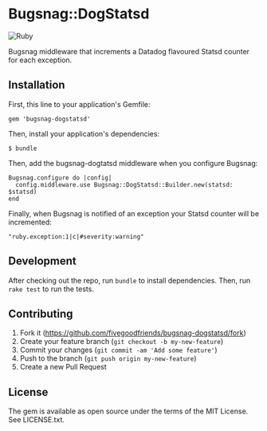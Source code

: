 # Bugsnag::DogStatsd

![Ruby](https://github.com/fivegoodfriends/bugsnag-dogstatsd/workflows/Ruby/badge.svg)

Bugsnag middleware that increments a Datadog flavoured Statsd counter for each exception.

## Installation

First, this line to your application's Gemfile:

    gem 'bugsnag-dogstatsd'

Then, install your application's dependencies:

    $ bundle

Then, add the bugsnag-dogtatsd middleware when you configure Bugsnag:

    Bugsnag.configure do |config|
      config.middleware.use Bugsnag::DogStatsd::Builder.new(statsd: $statsd)
    end

Finally, when Bugsnag is notified of an exception your Statsd counter will be incremented:

    "ruby.exception:1|c|#severity:warning"

## Development

After checking out the repo, run `bundle` to install dependencies. Then, run `rake test` to run the tests.

## Contributing

1. Fork it (https://github.com/fivegoodfriends/bugsnag-dogstatsd/fork)
2. Create your feature branch (`git checkout -b my-new-feature`)
3. Commit your changes (`git commit -am 'Add some feature'`)
4. Push to the branch (`git push origin my-new-feature`)
5. Create a new Pull Request

## License

The gem is available as open source under the terms of the MIT License. See LICENSE.txt.
